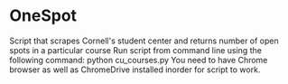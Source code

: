 # OneSpot
Script that scrapes Cornell's student center and returns number of open spots in a particular course
Run script from command line using the following command: python cu_courses.py
You need to have Chrome browser as well as ChromeDrive installed inorder for script to work.
